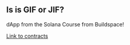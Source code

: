 ## Is is GIF or JIF?

dApp from the Solana Course from Buildspace!

[Link to contracts](https://github.com/herbievine/gif-dapp-contracts)